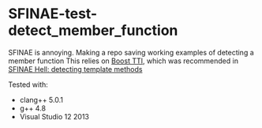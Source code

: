 # SFINAE-test-detect_member_function

SFINAE is annoying.  Making a repo saving working examples of detecting a member function
This relies on [Boost TTI](http://www.boost.org/doc/libs/1_56_0/libs/tti/doc/html/the_type_traits_introspection_library/tti_detail_has_member_function.html), which was recommended in [SFINAE Hell: detecting template methods](http://blog.quasardb.net/sfinae-hell-detecting-template-methods/)

Tested with:
- clang++ 5.0.1
- g++ 4.8
- Visual Studio 12 2013
